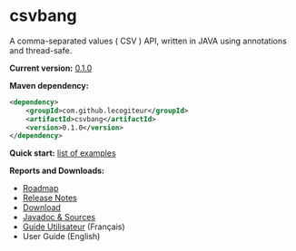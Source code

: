 csvbang
=======

A comma-separated values ( CSV ) API, written in JAVA using annotations and thread-safe.

**Current version:** [0.1.0](https://github.com/lecogiteur/csvbang/wiki/Roadmap#current-release)

**Maven dependency:**

```xml
<dependency>
    <groupId>com.github.lecogiteur</groupId>
    <artifactId>csvbang</artifactId>
    <version>0.1.0</version>
</dependency>
```

**Quick start:** [list of examples](https://github.com/lecogiteur/csvbang/wiki/Exemples)

**Reports and Downloads:**
* [Roadmap](https://github.com/lecogiteur/csvbang/wiki/Roadmap)
* [Release Notes](https://github.com/lecogiteur/csvbang/wiki/Release-Notes)
* [Download](https://github.com/lecogiteur/csvbang/wiki/Download)
* [Javadoc & Sources](https://github.com/lecogiteur/csvbang/wiki/Javadoc-&-Sources)
* [Guide Utilisateur](https://github.com/lecogiteur/csvbang/wiki/Guide-utilisateur) (Français)
* User Guide (English)

